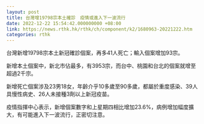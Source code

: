 ```yaml
---
layout: post
title: 台灣增19798宗本土確診　疫情或進入下一波流行
date: 2022-12-22 15:54:42.000000000 +08:00
link: https://news.rthk.hk/rthk/ch/component/k2/1680963-20221222.htm
categories: rthk
---
```


台灣新增19798宗本土新冠確診個案，再多41人死亡；輸入個案增加93宗。

新增本土個案中，新北市佔最多，有3953宗，而台中、桃園和台北的個案就增至超過2千宗。

新增死亡個案涉及23男18女，年齡介乎10多歲至90多歲，都屬於重度感染、39人具慢性病史、26人未接種3劑以上新冠疫苗。

疫情指揮中心表示，新增個案數字和上星期四相比增加23.6%，病例增加幅度擴大，有可能進入下一波流行，正密切注意。
